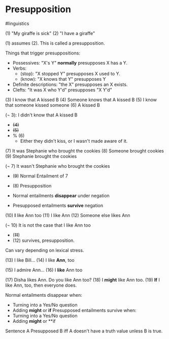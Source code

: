 # Presupposition
#linguistics 

(1) "My giraffe is sick"
(2) "I have a giraffe"

(1) assumes (2). This is called a presupposition.


Things that trigger presuppositions:
- Possessives: "X's Y" **normally** presupposes X has a Y.
- Verbs: 
	- (stop): "X stopped Y" presupposes X used to Y.
	- (know): "X knows that Y" presupposes Y 
- Definite descriptions: "the X" presupposes an X exists.
- Clefts: "It was X who Y'd" presupposes "X Y'd"



(3) I know that A kissed B
(4) Someone knows that A kissed B
(5) I know that someone kissed someone
(6) A kissed B

($\neg$ 3): I didn't know that A kissed B
- ~~(4)~~
- ~~(5)~~
- % (6)
	- Either they didn't kiss, or I wasn't made aware of it.


(7) It was Stephanie who brought the cookies
(8) Someone brought cookies
(9) Stephanie brought the cookies

($\neg$ 7) It wasn't Stephanie who brought the cookies
- (~~9~~) Normal Entailment of 7
- (8) Presupposition


- Normal entailments **disappear** under negation
- Presupposed entailments **survive** negation


(10) **I** like Ann too
(11) I like Ann
(12) Someone else likes Ann

($\neg$ 10) It is not the case that I like Ann too
- (~~11~~)
- (12) survives, presupposition.

Can vary depending on lexical stress.

(13) I like Bill...
(14) I like **Ann**, too

(15) I admire Ann...
(16) I **like** Ann too

(17) Disha likes Ann. Do you like Ann too?
(18) I **might** like Ann too.
(19) **If** I like Ann, too, then everyone does.

Normal entailments disappear when:
- Turning into a Yes/No question
- Adding **might** or **if**
Presupposed entailments survive when:
- Turning into a Yes/No question
- Adding **might** or **if

 Sentence A Presupposed B iff A doesn't have a truth value unless B is true.

